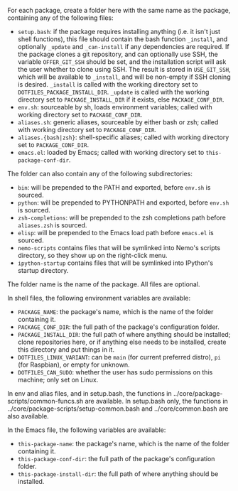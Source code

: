 For each package, create a folder here with the same name as the
package, containing any of the following files:

- `setup.bash`: if the package requires installing anything (i.e. it
  isn't just shell functions), this file should contain the bash
  function `_install`, and optionally `_update` and `_can-install` if
  any dependencies are required. If the package clones a git
  repository, and can optionally use SSH, the variable `OFFER_GIT_SSH`
  should be set, and the installation script will ask the user whether
  to clone using SSH. The result is stored in `USE_GIT_SSH`, which
  will be available to `_install`, and will be non-empty if SSH
  cloning is desired. `_install` is called with the working directory
  set to `DOTFILES_PACKAGE_INSTALL_DIR`. `_update` is called with
  the working directory set to `PACKAGE_INSTALL_DIR` if it exists,
  else `PACKAGE_CONF_DIR`.
- `env.sh`: sourceable by sh, loads environment variables; called with
  working directory set to `PACKAGE_CONF_DIR`.
- `aliases.sh`: generic aliases, sourceable by either bash or zsh;
  called with working directory set to `PACKAGE_CONF_DIR`.
- `aliases.{bash|zsh}`: shell-specific aliases; called with working
  directory set to `PACKAGE_CONF_DIR`.
- `emacs.el`: loaded by Emacs; called with working directory set to
  `this-package-conf-dir`.

The folder can also contain any of the following subdirectories:
- `bin`: will be prepended to the PATH and exported, before `env.sh`
  is sourced.
- `python`: will be prepended to PYTHONPATH and exported, before
  `env.sh` is sourced.
- `zsh-completions`: will be prepended to the zsh completions path
  before `aliases.zsh` is sourced.
- `elisp`: will be prepended to the Emacs load path before `emacs.el`
  is sourced.
- `nemo-scripts` contains files that will be symlinked into Nemo's
  scripts directory, so they show up on the right-click menu.
- `ipython-startup` contains files that will be symlinked into
  IPython's startup directory.

The folder name is the name of the package. All files are optional.

In shell files, the following environment variables are available:
- `PACKAGE_NAME`: the package's name, which is the name of the folder
  containing it.
- `PACKAGE_CONF_DIR`: the full path of the package's configuration
  folder.
- `PACKAGE_INSTALL_DIR`: the full path of where anything should be
  installed; clone repositories here, or if anything else needs to
  be installed, create this directory and put things in it.
- `DOTFILES_LINUX_VARIANT`: can be `main` (for current preferred distro), `pi`
  (for Raspbian), or empty for unknown.
- `DOTFILES_CAN_SUDO`: whether the user has sudo permissions on
  this machine; only set on Linux.

In env and alias files, and in setup.bash, the functions in
../core/package-scripts/common-funcs.sh are available. In setup.bash
only, the functions in ../core/package-scripts/setup-common.bash and
../core/common.bash are also available.

In the Emacs file, the following variables are available:
- `this-package-name`: the package's name, which is the name of the
  folder containing it.
- `this-package-conf-dir`: the full path of the package's
  configuration folder.
- `this-package-install-dir`: the full path of where anything should
  be installed.
